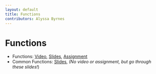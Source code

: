 ```yaml
---
layout: default
title: Functions
contributors: Alyssa Byrnes
---
```


# Functions

* Functions: [Video](https://youtu.be/TQTOa7Eq0aY), [Slides](/comp283/lessons/ls-functions.html), [Assignment](https://www.gradescope.com/)
* Common Functions: [Slides](/comp283/lessons/CommonFunctions.html), *(No video or assignment, but go through these slides!*)
